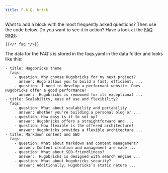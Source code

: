 ```yaml
---
title: F.A.Q. brick
---
```


Want to add a block with the most frequently asked questions? Then use the code below. Do you want to see it in action? Have a look at the [FAQ page](/faq).

```
{{</* faq */>}}
```

<!--{{< faq >}}-->

The data for the FAQ's is stored in the faqs.yaml in the data folder and looks like this:

```
- title: Hugobricks theme
  faqs:
    - question: Why choose Hugobricks for my next project?
      answer: Hugo allows you to build a fast, efficient, ...
    - question: I need to develop a performant website. Does Hugobricks offer a good performance?
      answer:  Hugobricks is renowned for its exceptional ...
- title: Scalability, ease of use and flexibility?
  faqs:
    - question: What about scalability and portability
      answer: Whether you’re building a personal blog or ...
    - question: How easy is it to set up?
      answer: Hugobricks offers a straightforward and ...
    - question: How flexible is the offered architecture?
      answer: Hugobricks provides a flexible architecture ...
- title: Markdown content and SEO
  faqs:
    - question: What about Markdown and content management?
      answer: Content creation and management are made ...
    - question: What about SEO-friendliness?
      answer:  Hugobricks is designed with search engine ...
    - question: What about hugobricks security?
      answer: Additionally, Hugobricks’s static nature ...
```